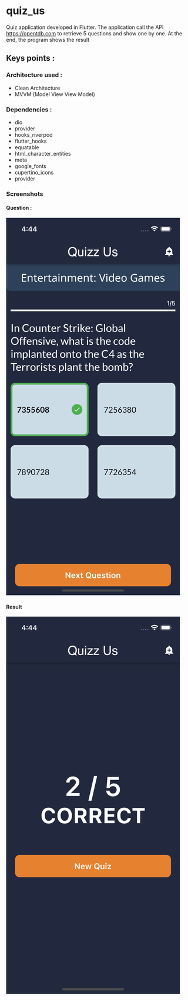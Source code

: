 # quiz_us

Quiz application developed in Flutter.
The application call the API https://opentdb.com to retrieve 5 questions and show one by one. 
At the end, the program shows the result

## Keys points :

### Architecture used : 
- Clean Architecture 
- MVVM (Model View View Model)

### Dependencies : 
- dio 
- provider
- hooks_riverpod
- flutter_hooks
- equatable
- html_character_entities
- meta
- google_fonts
- cupertino_icons
- provider

### Screenshots
#### Question : 
![](https://github.com/radnou/quiz_us/blob/dbc911eb185b8db1196de51dd30334d0afc5698b/screenshots/Simulator%20Screen%20Shot%20-%20iPhone%2012%20Pro%20-%202022-06-23%20at%2016.44.12.png)

#### Result
![Final Result ](https://github.com/radnou/quiz_us/blob/dbc911eb185b8db1196de51dd30334d0afc5698b/screenshots/Simulator%20Screen%20Shot%20-%20iPhone%2012%20Pro%20-%202022-06-23%20at%2016.44.29.png)
